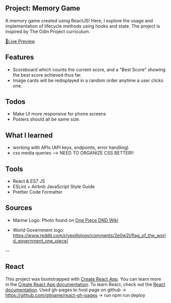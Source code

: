## Project: Memory Game

A memory game created using ReactJS! Here, I explore the usage and implementation of lifecycle methods using hooks and state. The project is inspired by The Odin Project curriculum.

<a href="https://dicristea.github.io/memory-game/">🔗Live Preview</a>

## Features

- Scoreboard which counts the current score, and a "Best Score" showing the best score achieved thus far.
- Image cards will be redisplayed in a random order anytime a user clicks one.

## Todos

- Make UI more responsive for phone screens
- Posters should all be same size.

## What I learned

- working with APIs (API keys, endpoints, error handling)
- css media queries
  --> NEED TO ORGANIZE CSS BETTER!!

## Tools

- React & ES7 JS
- ESLint + Airbnb JavaScript Style Guide
- Prettier Code Formatter

## Sources

- Marine Logo:
  Photo found on <a href="https://one-piece-dnd-by-rustage.fandom.com/wiki/Marines">One Piece DND Wiki</a>

- World Government logo:
  https://www.reddit.com/r/vexillology/comments/2e0w2l/flag_of_the_world_government_one_piece/

--

## React

This project was bootstrapped with [Create React App](https://github.com/facebook/create-react-app).
You can learn more in the [Create React App documentation](https://facebook.github.io/create-react-app/docs/getting-started).
To learn React, check out the [React documentation](https://reactjs.org/).
Used gh-pages to host page on github -> https://github.com/gitname/react-gh-pages -> run npm run deploy
